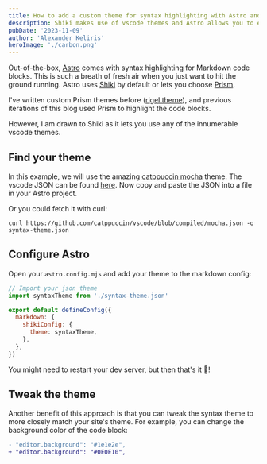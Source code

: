 ```yaml
---
title: How to add a custom theme for syntax highlighting with Astro and Shiki
description: Shiki makes use of vscode themes and Astro allows you to easily customise the Shiki config for markdown.
pubDate: '2023-11-09'
author: 'Alexander Keliris'
heroImage: './carbon.png'
---
```


Out-of-the-box, [Astro](https://astro.build/) comes with syntax highlighting for Markdown code blocks. This is such a breath of fresh air when you just want to hit the ground running. Astro uses [Shiki](https://shiki.matsu.io/) by default or lets you choose [Prism](https://prismjs.com/).

I've written custom Prism themes before ([rigel theme](https://github.com/Rigellute/rigel/blob/master/www/css/prism.css)), and previous iterations of this blog used Prism to highlight the code blocks.

However, I am drawn to Shiki as it lets you use any of the innumerable vscode themes.

## Find your theme

In this example, we will use the amazing [catppuccin mocha](https://github.com/catppuccin/catppuccin) theme. The vscode JSON can be found [here](https://github.com/catppuccin/vscode/blob/compiled/mocha.json). Now copy and paste the JSON into a file in your Astro project.

Or you could fetch it with curl:

```shell
curl https://github.com/catppuccin/vscode/blob/compiled/mocha.json -o syntax-theme.json
```

## Configure Astro

Open your `astro.config.mjs` and add your theme to the markdown config:

```js
// Import your json theme
import syntaxTheme from './syntax-theme.json'

export default defineConfig({
  markdown: {
    shikiConfig: {
      theme: syntaxTheme,
    },
  },
})
```

You might need to restart your dev server, but then that's it 🚀!

## Tweak the theme

Another benefit of this approach is that you can tweak the syntax theme to more closely match your site's theme. For example, you can change the background color of the code block:

```diff
- "editor.background": "#1e1e2e",
+ "editor.background": "#0E0E10",
```
